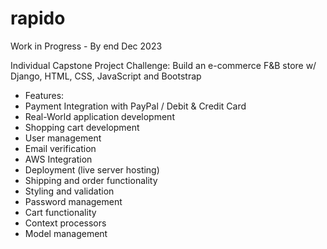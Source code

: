 # rapido

Work in Progress - By end Dec 2023

Individual Capstone Project Challenge:
Build an e-commerce F&B store w/ Django, HTML, CSS, JavaScript and Bootstrap


- Features:
- Payment Integration with PayPal / Debit & Credit Card
- Real-World application development
- Shopping cart development
- User management
- Email verification
- AWS Integration
- Deployment (live server hosting)
- Shipping and order functionality
- Styling and validation
- Password management
- Cart functionality
- Context processors
- Model management
